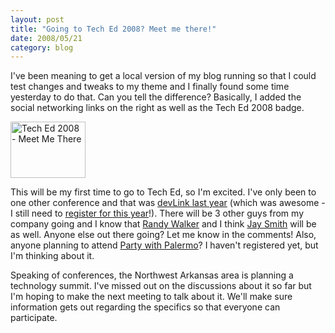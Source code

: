 ```yaml
---
layout: post
title: "Going to Tech Ed 2008? Meet me there!"
date: 2008/05/21
category: blog
---
```


I've been meaning to get a local version of my blog running so that I could test changes and tweaks to my theme and I finally found some time yesterday to do that. Can you tell the difference? Basically, I added the social networking links on the right as well as the Tech Ed 2008 badge. 

[<img style="border-right: 0px; border-top: 0px; border-left: 0px; border-bottom: 0px" height="90" alt="Tech Ed 2008 - Meet Me There" src="https://s3.amazonaws.com/mohundro/blog/WindowsLiveWriter/GoingtoTechEd2008Meetmethere_74DE/TechEd_MeetMeThere_dev_120x90_3.jpg" width="120" border="0">](http://www.microsoft.com/events/teched2008/default.mspx)

This will be my first time to go to Tech Ed, so I'm excited. I've only been to one other conference and that was [devLink last year](/blog/2007/10/17/devlink-2007-recap/) (which was awesome - I still need to [register for this year](http://devlink.net/)!). There will be 3 other guys from my company going and I know that [Randy Walker](http://mysoftwarestartup.com/) and I think [Jay Smith](http://jaysmith.us/) will be as well. Anyone else out there going? Let me know in the comments! Also, anyone planning to attend [Party with Palermo](http://teched2008.partywithpalermo.com/)? I haven't registered yet, but I'm thinking about it. 

Speaking of conferences, the Northwest Arkansas area is planning a technology summit. I've missed out on the discussions about it so far but I'm hoping to make the next meeting to talk about it. We'll make sure information gets out regarding the specifics so that everyone can participate.

